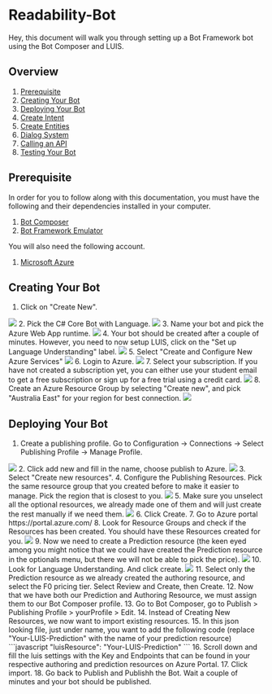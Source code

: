 # Readability-Bot
Hey, this document will walk you through setting up a Bot Framework bot using the Bot Composer and LUIS.

## Overview
1. [Prerequisite](https://github.com/Sakyawira/Readability-Bot/tree/main#prerequisite)
2. [Creating Your Bot](https://github.com/Sakyawira/Readability-Bot/tree/main#creating-your-bot)
3. [Deploying Your Bot](https://github.com/Sakyawira/Readability-Bot/tree/main#deploying-your-bot)
4. [Create Intent](https://github.com/Sakyawira/ClothPhysics#Sphere-Collision)
5. [Create Entities](https://github.com/Sakyawira/ClothPhysics#Pyramid-Collision)
6. [Dialog System](https://github.com/Sakyawira/ClothPhysics#Burning)
7. [Calling an API](https://github.com/Sakyawira/ClothPhysics#Dynamic-Particle-Densityn)
8. [Testing Your Bot](https://github.com/Sakyawira/ClothPhysics#Dynamic-Size)

## Prerequisite
In order for you to follow along with this documentation, you must have the following and their dependencies installed in your computer.
1. [Bot Composer](https://docs.microsoft.com/en-us/composer/install-composer?tabs=windows)
2. [Bot Framework Emulator](https://github.com/microsoft/BotFramework-Emulator/releases/tag/v4.13.0)

You will also need the following account.
1. [Microsoft Azure](https://azure.microsoft.com/en-us/)

## Creating Your Bot
1. Click on "Create New".
<img src="https://github.com/Sakyawira/Readability-Bot/blob/main/Media/CreateNew.png?raw=true" />
2. Pick the C# Core Bot with Language.
<img src="https://github.com/Sakyawira/Readability-Bot/blob/main/Media/CoreBotWithLanguage.png?raw=true" />
3. Name your bot and pick the Azure Web App runtime.
<img src="https://github.com/Sakyawira/Readability-Bot/blob/main/Media/NameAndRuntime.png?raw=true" />
4. Your bot should be created after a couple of minutes. However, you need to now setup LUIS, click on the "Set up Language Understanding" label.
<img src="https://github.com/Sakyawira/Readability-Bot/blob/main/Media/SetUpLUIS.png?raw=true" />
5. Select "Create and Configure New Azure Services"
<img src="https://github.com/Sakyawira/Readability-Bot/blob/main/Media/Create%20and%20Configure%20New%20Azure%20Resources.png?raw=true" />
6. Login to Azure.
<img src="https://github.com/Sakyawira/Readability-Bot/blob/main/Media/LoginToAzure.png?raw=true" />
7. Select your subscription. If you have not created a subscription yet, you can either use your student email to get a free subscription or sign up for a free trial using a credit card.
<img src="https://github.com/Sakyawira/Readability-Bot/blob/main/Media/PickSubs.png?raw=true" />
8. Create an Azure Resource Group by selecting "Create new", and pick "Australia East" for your region for best connection.
<img src="https://github.com/Sakyawira/Readability-Bot/blob/main/Media/PickResourceGroupAndRegion.png?raw=true" />

## Deploying Your Bot

1. Create a publishing profile. Go to Configuration -> Connections -> Select Publishing Profile -> Manage Profile.
<img src="https://github.com/Sakyawira/Readability-Bot/blob/main/Media/ManageProfile.png?raw=true" />
2. Click add new and fill in the name, choose publish to Azure.
<img src="https://github.com/Sakyawira/Readability-Bot/blob/main/Media/NewProfile.png?raw=true" />
3. Select "Create new resources".
4. Configure the Publishing Resources. Pick the same resource group that you created before to make it easier to manage. Pick the region that is closest to you.
<img src="https://github.com/Sakyawira/Readability-Bot/blob/main/Media/ConfigurePublishingResources.png?raw=true" />
5. Make sure you unselect all the optional resources, we already made one of them and will just create the rest manually if we need them.
<img src="https://github.com/Sakyawira/Readability-Bot/blob/main/Media/UnselectOptionals.png?raw=true" />
6. Click Create.
7. Go to Azure portal https://portal.azure.com/
8. Look for Resource Groups and check if the Resources has been created. You should have these Resources created for you.
<img src="https://github.com/Sakyawira/Readability-Bot/blob/main/Media/ResourceGroups.png?raw=true" />
9. Now we need to create a Prediction resource (the keen eyed among you might notice that we could have created the Prediction resource in the optionals menu, but there we will not be able to pick the price).
<img src="https://github.com/Sakyawira/Readability-Bot/blob/main/Media/MarketPlace.png?raw=true" />
10. Look for Language Understanding. And click create.
<img src="https://github.com/Sakyawira/Readability-Bot/blob/main/Media/CS.png?raw=true" />
11. Select only the Prediction resource as we already created the authoring resource, and select the F0 pricing tier. Select Review and Create, then Create.
12. Now that we have both our Prediction and Authoring Resource, we must assign them to our Bot Composer profile.
13. Go to Bot Composer, go to Publish > Publishing Profile > yourProfile > Edit.
14. Instead of Creating New Resources, we now want to import existing resources. 
15. In this json looking file, just under name, you want to add the following code (replace "Your-LUIS-Prediction" with the name of your prediction resource)
```javascript
    "luisResource": "Your-LUIS-Prediction"
```
16. Scroll down and fill the luis settings with the Key and Endpoints that can be found in your respective authoring and prediction resources on Azure Portal.
17. Click import.
18. Go back to Publish and Publishh the Bot. Wait a couple of minutes and your bot should be published.

